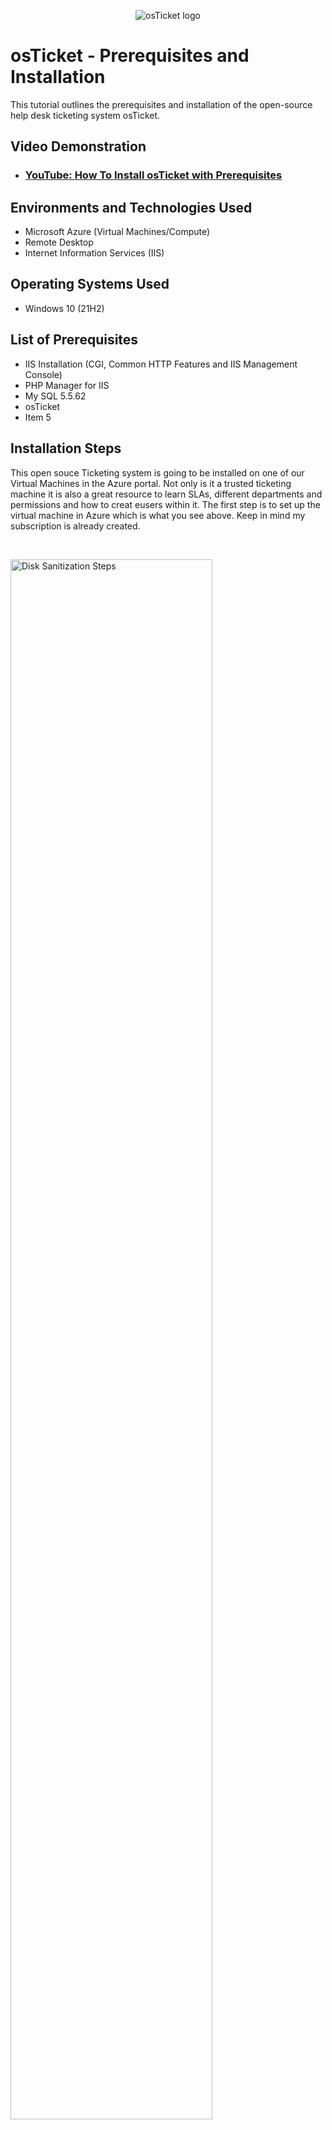 <p align="center">
<img src="https://i.imgur.com/Clzj7Xs.png" alt="osTicket logo"/>
</p>

<h1>osTicket - Prerequisites and Installation</h1>
This tutorial outlines the prerequisites and installation of the open-source help desk ticketing system osTicket.<br />


<h2>Video Demonstration</h2>

- ### [YouTube: How To Install osTicket with Prerequisites](https://www.youtube.com)

<h2>Environments and Technologies Used</h2>

- Microsoft Azure (Virtual Machines/Compute)
- Remote Desktop
- Internet Information Services (IIS)

<h2>Operating Systems Used </h2>

- Windows 10</b> (21H2)

<h2>List of Prerequisites</h2>

- IIS Installation (CGI, Common HTTP Features and IIS Management Console)
- PHP Manager for IIS
- My SQL 5.5.62
- osTicket
- Item 5

<h2>Installation Steps</h2>

<p>

</p>
<p>
This open souce Ticketing system is going to be installed on one of our Virtual Machines in the Azure portal. Not only is it a trusted ticketing machine it is also a great resource to learn SLAs, different departments and permissions and how to creat eusers within it. The first step is to set up the virtual machine in Azure which is what you see above. Keep in mind my subscription is already created.
</p>
<br />

<p>
<img src="https://imgur.com/a/FmjVWEp" height="80%" width="80%" alt="Disk Sanitization Steps"/>
</p>
<p>
This open souce Ticketing system is going to be installed on one of our Virtual Machines in the Azure portal. Not only is it a trusted ticketing machine it is also a great resource to learn SLAs, different departments and permissions and how to creat eusers within it. The first step is to set up the virtual machine in Azure which is what you see above. Keep in mind my subscription is already created. This is a Windows 10 virtual machine
</p>
<p>
<img src="https://i.imgur.com/DJmEXEB.png" height="80%" width="80%" alt="Disk Sanitization Steps"/>
</p>
<p>
Lorem ipsum dolor sit amet, consectetur adipiscing elit, sed do eiusmod tempor incididunt ut labore et dolore magna aliqua. Ut enim ad minim veniam, quis nostrud exercitation ullamco laboris nisi ut aliquip ex ea commodo consequat. Duis aute irure dolor in reprehenderit in voluptate velit esse cillum dolore eu fugiat nulla pariatur.
</p>
<br />

<p>
<img src="https://i.imgur.com/DJmEXEB.png" height="80%" width="80%" alt="Disk Sanitization Steps"/>
</p>
<p>
Lorem ipsum dolor sit amet, consectetur adipiscing elit, sed do eiusmod tempor incididunt ut labore et dolore magna aliqua. Ut enim ad minim veniam, quis nostrud exercitation ullamco laboris nisi ut aliquip ex ea commodo consequat. Duis aute irure dolor in reprehenderit in voluptate velit esse cillum dolore eu fugiat nulla pariatur.
</p>
<br />
